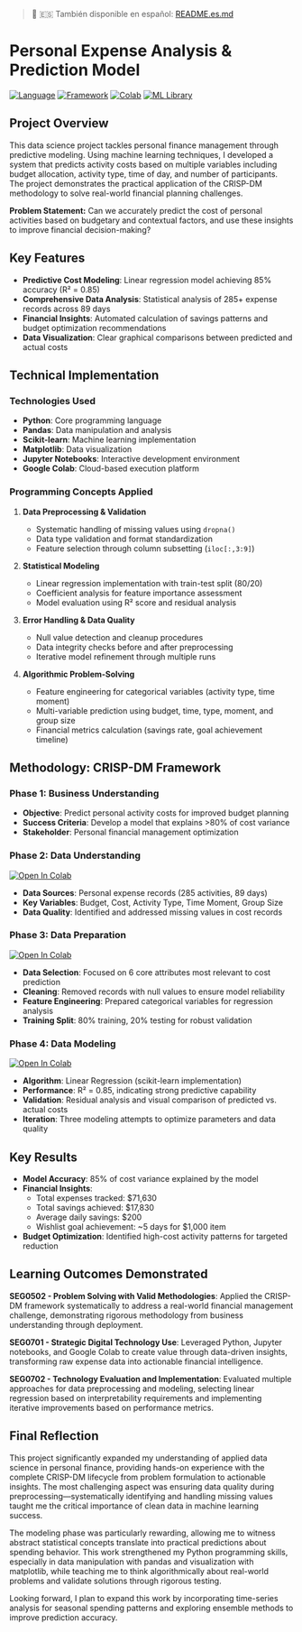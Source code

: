 > 📖 🇪🇸 También disponible en español: [README.es.md](README.es.md)

# Personal Expense Analysis & Prediction Model

[![Language](https://img.shields.io/badge/code-Python-blue.svg?logo=python&logoColor=white)](https://python.org/)
[![Framework](https://img.shields.io/badge/Jupyter-Notebook-orange.svg?logo=jupyter&logoColor=white)](https://jupyter.org/)
[![Colab](https://img.shields.io/badge/Google-Colab-orange.svg?logo=GoogleColab&logoColor=white)](https://scikit-learn.org/)
[![ML Library](https://img.shields.io/badge/Field-Machine%20Learning-red.svg?logo=scikit-learn&logoColor=white)](https://scikit-learn.org/)

## Project Overview

This data science project tackles personal finance management through predictive modeling. Using machine learning techniques, I developed a system that predicts activity costs based on multiple variables including budget allocation, activity type, time of day, and number of participants. The project demonstrates the practical application of the CRISP-DM methodology to solve real-world financial planning challenges.

**Problem Statement:** Can we accurately predict the cost of personal activities based on budgetary and contextual factors, and use these insights to improve financial decision-making?

## Key Features

- **Predictive Cost Modeling**: Linear regression model achieving 85% accuracy (R² = 0.85)
- **Comprehensive Data Analysis**: Statistical analysis of 285+ expense records across 89 days
- **Financial Insights**: Automated calculation of savings patterns and budget optimization recommendations
- **Data Visualization**: Clear graphical comparisons between predicted and actual costs

## Technical Implementation

### Technologies Used
- **Python**: Core programming language
- **Pandas**: Data manipulation and analysis
- **Scikit-learn**: Machine learning implementation
- **Matplotlib**: Data visualization
- **Jupyter Notebooks**: Interactive development environment
- **Google Colab**: Cloud-based execution platform

### Programming Concepts Applied

1. **Data Preprocessing & Validation**
   - Systematic handling of missing values using `dropna()` 
   - Data type validation and format standardization
   - Feature selection through column subsetting (`iloc[:,3:9]`)

2. **Statistical Modeling**
   - Linear regression implementation with train-test split (80/20)
   - Coefficient analysis for feature importance assessment
   - Model evaluation using R² score and residual analysis

3. **Error Handling & Data Quality**
   - Null value detection and cleanup procedures
   - Data integrity checks before and after preprocessing
   - Iterative model refinement through multiple runs

4. **Algorithmic Problem-Solving**
   - Feature engineering for categorical variables (activity type, time moment)
   - Multi-variable prediction using budget, time, type, moment, and group size
   - Financial metrics calculation (savings rate, goal achievement timeline)

## Methodology: CRISP-DM Framework

### Phase 1: Business Understanding
- **Objective**: Predict personal activity costs for improved budget planning
- **Success Criteria**: Develop a model that explains >80% of cost variance
- **Stakeholder**: Personal financial management optimization

### Phase 2: Data Understanding
[![Open In Colab](https://colab.research.google.com/assets/colab-badge.svg)](https://colab.research.google.com/drive/1QB_lH_D7s-Vi4gmNGMjiLfeD8VPEAWVw?usp=sharing)
- **Data Sources**: Personal expense records (285 activities, 89 days)
- **Key Variables**: Budget, Cost, Activity Type, Time Moment, Group Size
- **Data Quality**: Identified and addressed missing values in cost records

### Phase 3: Data Preparation  
[![Open In Colab](https://colab.research.google.com/assets/colab-badge.svg)](https://colab.research.google.com/drive/1oP9cLpB8nw0WeR2r1aw2ijqvSLAy-brl?usp=sharing)
- **Data Selection**: Focused on 6 core attributes most relevant to cost prediction
- **Cleaning**: Removed records with null values to ensure model reliability
- **Feature Engineering**: Prepared categorical variables for regression analysis
- **Training Split**: 80% training, 20% testing for robust validation

### Phase 4: Data Modeling
[![Open In Colab](https://colab.research.google.com/assets/colab-badge.svg)](https://colab.research.google.com/drive/1jaAr7F8DuQHmI8Q75R8YxRFWM5c8gQR5?usp=sharing)
- **Algorithm**: Linear Regression (scikit-learn implementation)
- **Performance**: R² = 0.85, indicating strong predictive capability
- **Validation**: Residual analysis and visual comparison of predicted vs. actual costs
- **Iteration**: Three modeling attempts to optimize parameters and data quality

## Key Results

- **Model Accuracy**: 85% of cost variance explained by the model
- **Financial Insights**: 
  - Total expenses tracked: $71,630
  - Total savings achieved: $17,830  
  - Average daily savings: $200
  - Wishlist goal achievement: ~5 days for $1,000 item
- **Budget Optimization**: Identified high-cost activity patterns for targeted reduction

## Learning Outcomes Demonstrated

**SEG0502 - Problem Solving with Valid Methodologies**: Applied the CRISP-DM framework systematically to address a real-world financial management challenge, demonstrating rigorous methodology from business understanding through deployment.

**SEG0701 - Strategic Digital Technology Use**: Leveraged Python, Jupyter notebooks, and Google Colab to create value through data-driven insights, transforming raw expense data into actionable financial intelligence.

**SEG0702 - Technology Evaluation and Implementation**: Evaluated multiple approaches for data preprocessing and modeling, selecting linear regression based on interpretability requirements and implementing iterative improvements based on performance metrics.

## Final Reflection

This project significantly expanded my understanding of applied data science in personal finance, providing hands-on experience with the complete CRISP-DM lifecycle from problem formulation to actionable insights. The most challenging aspect was ensuring data quality during preprocessing—systematically identifying and handling missing values taught me the critical importance of clean data in machine learning success.

The modeling phase was particularly rewarding, allowing me to witness abstract statistical concepts translate into practical predictions about spending behavior. This work strengthened my Python programming skills, especially in data manipulation with pandas and visualization with matplotlib, while teaching me to think algorithmically about real-world problems and validate solutions through rigorous testing.

Looking forward, I plan to expand this work by incorporating time-series analysis for seasonal spending patterns and exploring ensemble methods to improve prediction accuracy.
